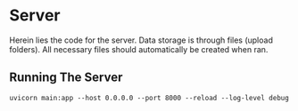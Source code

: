 # Server
Herein lies the code for the server. Data storage is through files (upload folders). All necessary files should automatically be created when ran.

## Running The Server
```uvicorn main:app --host 0.0.0.0 --port 8000 --reload --log-level debug```